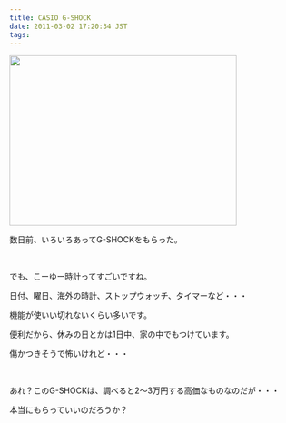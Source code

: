 ```yaml
---
title: CASIO G-SHOCK
date: 2011-03-02 17:20:34 JST
tags: 
---
```

<img src="https://lh6.googleusercontent.com/_k8x9PZSlKHk/TW34hdJj0hI/AAAAAAAAAfE/0UFm_5Qvitk/s400/DSC03685.JPG" height="300" width="400" />
<p>数日前、いろいろあってG-SHOCKをもらった。</p><br />
<p>でも、こーゆー時計ってすごいですね。</p>
<p>日付、曜日、海外の時計、ストップウォッチ、タイマーなど・・・</p>
<p>機能が使いい切れないくらい多いです。</p>
<p>便利だから、休みの日とかは1日中、家の中でもつけています。</p>
<p>傷かつきそうで怖いけれど・・・</p>
<br />
<p>あれ？このG-SHOCKは、調べると2～3万円する高価なものなのだが・・・</p>
<p>本当にもらっていいのだろうか？</p>
